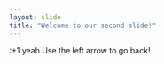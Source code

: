 ```yaml
---
layout: slide
title: "Welcome to our second slide!"
---
```

:+1 yeah
Use the left arrow to go back!

